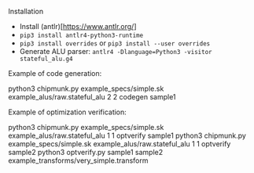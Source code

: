 Installation
- Install (antlr)[https://www.antlr.org/]
- `pip3 install antlr4-python3-runtime`
- `pip3 install overrides` or `pip3 install --user overrides`
- Generate ALU parser: `antlr4 -Dlanguage=Python3 -visitor stateful_alu.g4`

Example of code generation:

python3 chipmunk.py example_specs/simple.sk example_alus/raw.stateful_alu 2 2 codegen sample1

Example of optimization verification:

python3 chipmunk.py example_specs/simple.sk example_alus/raw.stateful_alu 1 1 optverify sample1
python3 chipmunk.py example_specs/simple.sk example_alus/raw.stateful_alu 1 1 optverify sample2
python3 optverify.py sample1 sample2 example_transforms/very_simple.transform
